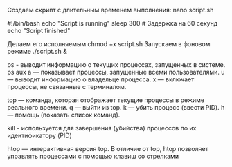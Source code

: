 Создаем скрипт с длительным временем выполнения:
nano script.sh

#!/bin/bash
echo "Script is running"
sleep 300  # Задержка на 60 секунд
echo "Script finished"

Делаем его исполняемым
chmod +x script.sh
Запускаем в фоновом режиме
 ./script.sh &

ps - выводит информацию о текущих процессах, запущенных в системе.
ps aux
a — показывает процессы, запущенные всеми пользователями.
u — выводит информацию о владельце процесса.
x — включает процессы, не связанные с терминалом.

top — команда, которая отображает текущие процессы в режиме реального времени.
q — выйти из top.
k — убить процесс (ввести PID).
h — помощь (показать список команд).

kill - используется для завершения (убийства) процессов по их идентификатору (PID)

htop — интерактивная версия top. В отличие от top, htop позволяет управлять процессами с помощью клавиш со стрелками
